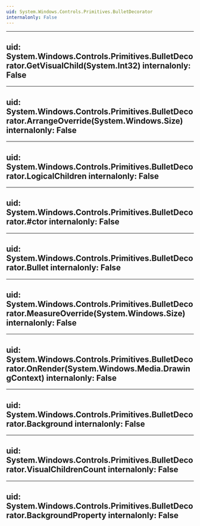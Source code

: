 ```yaml
---
uid: System.Windows.Controls.Primitives.BulletDecorator
internalonly: False
---
```


---
uid: System.Windows.Controls.Primitives.BulletDecorator.GetVisualChild(System.Int32)
internalonly: False
---

---
uid: System.Windows.Controls.Primitives.BulletDecorator.ArrangeOverride(System.Windows.Size)
internalonly: False
---

---
uid: System.Windows.Controls.Primitives.BulletDecorator.LogicalChildren
internalonly: False
---

---
uid: System.Windows.Controls.Primitives.BulletDecorator.#ctor
internalonly: False
---

---
uid: System.Windows.Controls.Primitives.BulletDecorator.Bullet
internalonly: False
---

---
uid: System.Windows.Controls.Primitives.BulletDecorator.MeasureOverride(System.Windows.Size)
internalonly: False
---

---
uid: System.Windows.Controls.Primitives.BulletDecorator.OnRender(System.Windows.Media.DrawingContext)
internalonly: False
---

---
uid: System.Windows.Controls.Primitives.BulletDecorator.Background
internalonly: False
---

---
uid: System.Windows.Controls.Primitives.BulletDecorator.VisualChildrenCount
internalonly: False
---

---
uid: System.Windows.Controls.Primitives.BulletDecorator.BackgroundProperty
internalonly: False
---
